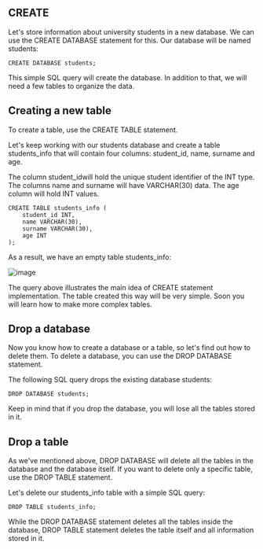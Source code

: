 ## CREATE
Let's store information about university students in a new database. We can use the CREATE DATABASE statement for this. Our database will be named students:
```
CREATE DATABASE students;
```
This simple SQL query will create the database. In addition to that, we will need a few tables to organize the data.

## Creating a new table

To create a table, use the CREATE TABLE statement.

Let's keep working with our students database and create a table students_info that will contain four columns: student_id, name, surname and age.

The column student_idwill hold the unique student identifier of the INT type. The columns name and surname will have VARCHAR(30) data. The age column will hold INT values.
```
CREATE TABLE students_info ( 
    student_id INT, 
    name VARCHAR(30), 
    surname VARCHAR(30), 
    age INT
);
```
As a result, we have an empty table students_info:

![image](https://user-images.githubusercontent.com/92832451/188105391-9615a275-4b50-486e-9d89-97e132ffbc2c.png)

The query above illustrates the main idea of CREATE statement implementation. The table created this way will be very simple. Soon you will learn how to make more complex tables.

## Drop a database

Now you know how to create a database or a table, so let's find out how to delete them. To delete a database, you can use the DROP DATABASE statement.

The following SQL query drops the existing database students:
```
DROP DATABASE students; 
```
Keep in mind that if you drop the database, you will lose all the tables stored in it.

## Drop a table

As we've mentioned above, DROP DATABASE will delete all the tables in the database and the database itself. If you want to delete only a specific table, use the DROP TABLE statement.

Let's delete our students_info table with a simple SQL query:
```
DROP TABLE students_info; 
```
While the DROP DATABASE statement deletes all the tables inside the database, DROP TABLE statement deletes the table itself and all information stored in it.
